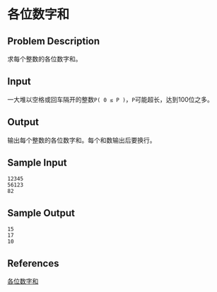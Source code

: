 # 各位数字和

## Problem Description

求每个整数的各位数字和。
 
## Input

一大堆以空格或回车隔开的整数`P( 0 ≤ P )`，`P`可能超长，达到100位之多。

## Output

输出每个整数的各位数字和。每个和数输出后要换行。

## Sample Input

```
12345
56123
82
```

## Sample Output

```
15
17
10
```

## References

[各位数字和](http://cpp.zjut.edu.cn/ShowProblem.aspx?ShowID=1085)
